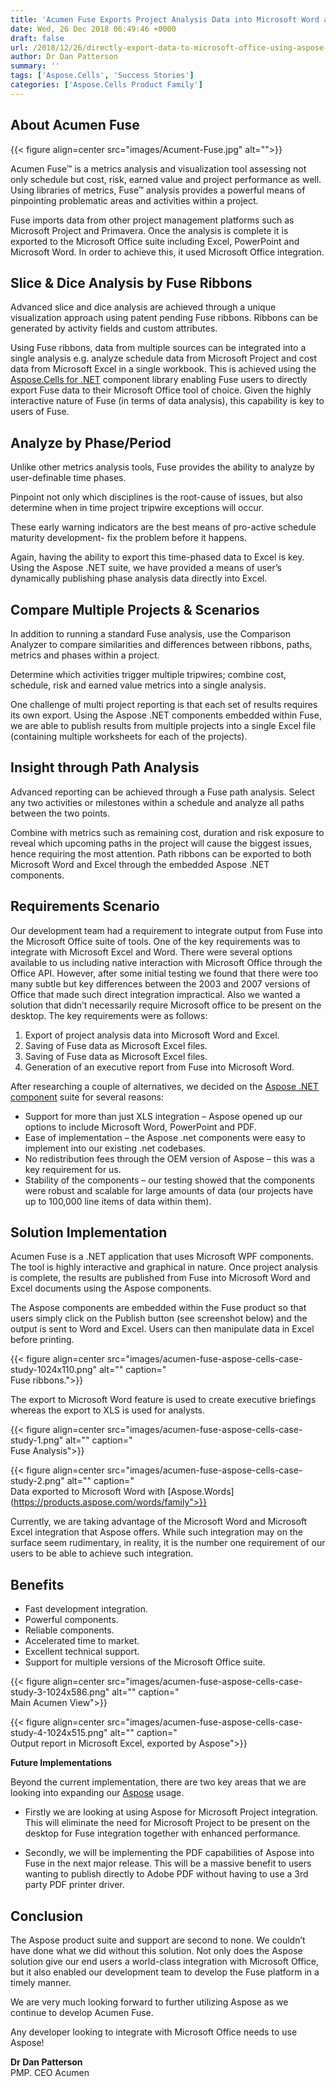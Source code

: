 ```yaml
---
title: 'Acumen Fuse Exports Project Analysis Data into Microsoft Word and Excel with Aspose Components'
date: Wed, 26 Dec 2018 06:49:46 +0000
draft: false
url: /2018/12/26/directly-export-data-to-microsoft-office-using-aspose-apis/
author: Dr Dan Patterson
summary: ''
tags: ['Aspose.Cells', 'Success Stories']
categories: ['Aspose.Cells Product Family']
---
```


## About Acumen Fuse



{{< figure align=center src="images/Acument-Fuse.jpg" alt="">}}


Acumen Fuse™ is a metrics analysis and visualization tool assessing not only schedule but cost, risk, earned value and project performance as well. Using libraries of metrics, Fuse™ analysis provides a powerful means of pinpointing problematic areas and activities within a project.

Fuse imports data from other project management platforms such as Microsoft Project and Primavera. Once the analysis is complete it is exported to the Microsoft Office suite including Excel, PowerPoint and Microsoft Word. In order to achieve this, it used Microsoft Office integration.

## Slice & Dice Analysis by Fuse Ribbons

Advanced slice and dice analysis are achieved through a unique visualization approach using patent pending Fuse ribbons. Ribbons can be generated by activity fields and custom attributes.

Using Fuse ribbons, data from multiple sources can be integrated into a single analysis e.g. analyze schedule data from Microsoft Project and cost data from Microsoft Excel in a single workbook. This is achieved using the [Aspose.Cells for .NET][1] component library enabling Fuse users to directly export Fuse data to their Microsoft Office tool of choice. Given the highly interactive nature of Fuse (in terms of data analysis), this capability is key to users of Fuse.

## Analyze by Phase/Period

Unlike other metrics analysis tools, Fuse provides the ability to analyze by user-definable time phases.

Pinpoint not only which disciplines is the root-cause of issues, but also determine when in time project tripwire exceptions will occur.

These early warning indicators are the best means of pro-active schedule maturity development- fix the problem before it happens.

Again, having the ability to export this time-phased data to Excel is key. Using the Aspose .NET suite, we have provided a means of user’s dynamically publishing phase analysis data directly into Excel.

## Compare Multiple Projects & Scenarios

In addition to running a standard Fuse analysis, use the Comparison Analyzer to compare similarities and differences between ribbons, paths, metrics and phases within a project.

Determine which activities trigger multiple tripwires; combine cost, schedule, risk and earned value metrics into a single analysis.

One challenge of multi project reporting is that each set of results requires its own export. Using the Aspose .NET components embedded within Fuse, we are able to publish results from multiple projects into a single Excel file (containing multiple worksheets for each of the projects).

## Insight through Path Analysis

Advanced reporting can be achieved through a Fuse path analysis. Select any two activities or milestones within a schedule and analyze all paths between the two points.

Combine with metrics such as remaining cost, duration and risk exposure to reveal which upcoming paths in the project will cause the biggest issues, hence requiring the most attention. Path ribbons can be exported to both Microsoft Word and Excel through the embedded Aspose .NET components.

## Requirements Scenario

  
Our development team had a requirement to integrate output from Fuse into the Microsoft Office suite of tools. One of the key requirements was to integrate with Microsoft Excel and Word. There were several options available to us including native interaction with Microsoft Office through the Office API. However, after some initial testing we found that there were too many subtle but key differences between the 2003 and 2007 versions of Office that made such direct integration impractical. Also we wanted a solution that didn’t necessarily require Microsoft office to be present on the desktop. The key requirements were as follows:

1.  Export of project analysis data into Microsoft Word and Excel.
2.  Saving of Fuse data as Microsoft Excel files.
3.  Saving of Fuse data as Microsoft Excel files.
4.  Generation of an executive report from Fuse into Microsoft Word.

After researching a couple of alternatives, we decided on the [Aspose .NET component][2] suite for several reasons:

*   Support for more than just XLS integration – Aspose opened up our options to include Microsoft Word, PowerPoint and PDF.
*   Ease of implementation – the Aspose .net components were easy to implement into our existing .net codebases.
*   No redistribution fees through the OEM version of Aspose – this was a key requirement for us.
*   Stability of the components – our testing showed that the components were robust and scalable for large amounts of data (our projects have up to 100,000 line items of data within them).

## Solution Implementation

Acumen Fuse is a .NET application that uses Microsoft WPF components. The tool is highly interactive and graphical in nature. Once project analysis is complete, the results are published from Fuse into Microsoft Word and Excel documents using the Aspose components.

The Aspose components are embedded within the Fuse product so that users simply click on the Publish button (see screenshot below) and the output is sent to Word and Excel. Users can then manipulate data in Excel before printing.



{{< figure align=center src="images/acumen-fuse-aspose-cells-case-study-1024x110.png" alt="" caption="<br>Fuse ribbons.">}}


The export to Microsoft Word feature is used to create executive briefings whereas the export to XLS is used for analysts.



{{< figure align=center src="images/acumen-fuse-aspose-cells-case-study-1.png" alt="" caption="<br>Fuse Analysis">}}




{{< figure align=center src="images/acumen-fuse-aspose-cells-case-study-2.png" alt="" caption="<br>Data exported to Microsoft Word with [Aspose.Words](https://products.aspose.com/words/family">}}


Currently, we are taking advantage of the Microsoft Word and Microsoft Excel integration that Aspose offers. While such integration may on the surface seem rudimentary, in reality, it is the number one requirement of our users to be able to achieve such integration.

## Benefits

*   Fast development integration.
*   Powerful components.
*   Reliable components.
*   Accelerated time to market.
*   Excellent technical support.
*   Support for multiple versions of the Microsoft Office suite.



{{< figure align=center src="images/acumen-fuse-aspose-cells-case-study-3-1024x586.png" alt="" caption="<br>Main Acumen View">}}




{{< figure align=center src="images/acumen-fuse-aspose-cells-case-study-4-1024x515.png" alt="" caption="<br>Output report in Microsoft Excel, exported by Aspose">}}


**Future Implementations**

Beyond the current implementation, there are two key areas that we are looking into expanding our [Aspose][3] usage.

*   Firstly we are looking at using Aspose for Microsoft Project integration. This will eliminate the need for Microsoft Project to be present on the desktop for Fuse integration together with enhanced performance.

*   Secondly, we will be implementing the PDF capabilities of Aspose into Fuse in the next major release. This will be a massive benefit to users wanting to publish directly to Adobe PDF without having to use a 3rd party PDF printer driver.

## Conclusion

The Aspose product suite and support are second to none. We couldn’t have done what we did without this solution. Not only does the Aspose solution give our end users a world-class integration with Microsoft Office, but it also enabled our development team to develop the Fuse platform in a timely manner.

We are very much looking forward to further utilizing Aspose as we continue to develop Acumen Fuse.

Any developer looking to integrate with Microsoft Office needs to use Aspose!

**Dr Dan Patterson**  
PMP. CEO Acumen




[1]: https://products.aspose.com/cells/net
[2]: https://products.aspose.com/total/net
[3]: https://www.aspose.com/




